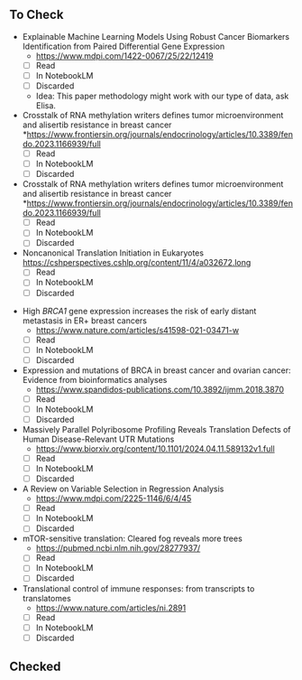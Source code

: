 ## To Check

* Explainable Machine Learning Models Using Robust Cancer Biomarkers Identification from Paired Differential Gene Expression
	* https://www.mdpi.com/1422-0067/25/22/12419
	- [ ] Read
	- [ ] In NotebookLM
	- [ ] Discarded
	- Idea: This paper methodology might work with our type of data, ask Elisa.
* Crosstalk of RNA methylation writers defines tumor microenvironment and alisertib resistance in breast cancer
	*https://www.frontiersin.org/journals/endocrinology/articles/10.3389/fendo.2023.1166939/full
	- [ ] Read
	- [ ] In NotebookLM
	- [ ] Discarded
* Crosstalk of RNA methylation writers defines tumor microenvironment and alisertib resistance in breast cancer
	*https://www.frontiersin.org/journals/endocrinology/articles/10.3389/fendo.2023.1166939/full
	- [ ] Read
	- [ ] In NotebookLM
	- [ ] Discarded
* Noncanonical Translation Initiation in Eukaryotes
	https://cshperspectives.cshlp.org/content/11/4/a032672.long
	- [ ] Read
	- [ ] In NotebookLM
	- [ ] Discarded
-  High _BRCA1_ gene expression increases the risk of early distant metastasis in ER+ breast cancers
	- https://www.nature.com/articles/s41598-021-03471-w
	- [ ] Read
	- [ ] In NotebookLM
	- [ ] Discarded
- Expression and mutations of BRCA in breast cancer and ovarian cancer: Evidence from bioinformatics analyses
	- https://www.spandidos-publications.com/10.3892/ijmm.2018.3870
	- [ ] Read
	- [ ] In NotebookLM
	- [ ] Discarded
- Massively Parallel Polyribosome Profiling Reveals Translation Defects of Human Disease-Relevant UTR Mutations
	- https://www.biorxiv.org/content/10.1101/2024.04.11.589132v1.full
	- [ ] Read
	- [ ] In NotebookLM
	- [ ] Discarded
- A Review on Variable Selection in Regression Analysis
	- https://www.mdpi.com/2225-1146/6/4/45
	- [ ] Read
	- [ ] In NotebookLM
	- [ ] Discarded
- mTOR-sensitive translation: Cleared fog reveals more trees
	- https://pubmed.ncbi.nlm.nih.gov/28277937/
	- [ ] Read
	- [ ] In NotebookLM
	- [ ] Discarded
- Translational control of immune responses: from transcripts to translatomes
	- https://www.nature.com/articles/ni.2891
	- [ ] Read
	- [ ] In NotebookLM
	- [ ] Discarded
## Checked